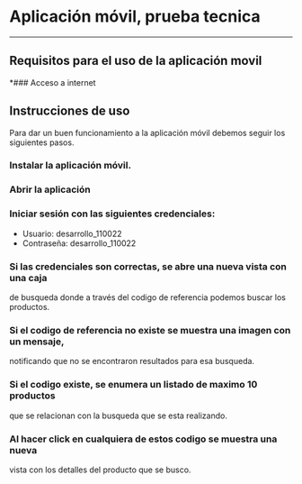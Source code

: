 # Aplicación móvil, prueba tecnica
***

## Requisitos para el uso de la aplicación movil


*### Acceso a internet

## Instrucciones de uso


Para dar un buen funcionamiento a la aplicación móvil
debemos seguir los siguientes pasos.

### Instalar la aplicación móvil.
### Abrir la aplicación
### Iniciar sesión con las siguientes credenciales:
* Usuario: desarrollo_110022
* Contraseña: desarrollo_110022
### Si las credenciales son correctas, se abre una nueva vista con una caja
de busqueda donde a través del codigo de referencia podemos buscar los
productos.

### Si el codigo de referencia no existe se muestra una imagen con un mensaje,
notificando que no se encontraron resultados para esa busqueda.

### Si el codigo existe, se enumera un listado de maximo 10 productos
que se relacionan con la busqueda que se esta realizando.

### Al hacer click en cualquiera de estos codigo se muestra una nueva
vista con los detalles del producto que se busco.